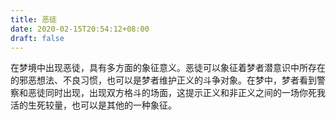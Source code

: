 ```yaml
---
title: 恶徒
date: 2020-02-15T20:54:12+08:00
draft: false
---
```


在梦境中出现恶徒，具有多方面的象征意义。恶徒可以象征着梦者潜意识中所存在的邪恶想法、不良习惯，也可以是梦者维护正义的斗争对象。在梦中，梦者看到警察和恶徒同时出现，出现双方格斗的场面，这提示正义和非正义之间的一场你死我活的生死较量，也可以是其他的一种象征。